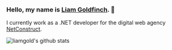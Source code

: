 ### Hello, my name is [Liam Goldfinch](https://www.goldfinch.me/). 👋

I currently work as a .NET developer for the digital web agency [NetConstruct](https://www.netconstruct.com/).

![liamgold's github stats](https://github-readme-stats.liamgold.vercel.app/api?username=liamgold&show_icons=true&theme=tokyonight)

<!--
**liamgold/liamgold** is a ✨ _special_ ✨ repository because its `README.md` (this file) appears on your GitHub profile.

Here are some ideas to get you started:

- 🔭 I’m currently working on ...
- 🌱 I’m currently learning ...
- 👯 I’m looking to collaborate on ...
- 🤔 I’m looking for help with ...
- 💬 Ask me about ...
- 📫 How to reach me: ...
- 😄 Pronouns: ...
- ⚡ Fun fact: ...
-->
